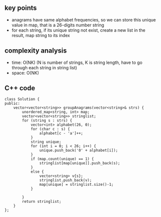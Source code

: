 ## key points
- anagrams have same alphabet frequencies, so we can store this unique value in map, that is a 26-digits number string
- for each string, if its unique string not exist, create a new list in the result, map string to its index

## complexity analysis
- time: O(NK) (N is number of strings, K is string length, have to go through each string in string list)
- space: O(NK)

## C++ code
```
class Solution {
public:
    vector<vector<string>> groupAnagrams(vector<string>& strs) {
        unordered_map<string, int> map;
        vector<vector<string>> stringlist;
        for (string s : strs) {
            vector<int> alphabet(26, 0);
            for (char c : s) {
                alphabet[c - 'a']++;
            }
            string unique;
            for (int i = 0; i < 26; i++) {
                unique.push_back('0' + alphabet[i]);
            }
            if (map.count(unique) == 1) {
                stringlist[map[unique]].push_back(s);
            }
            else {
                vector<string> v{s};
                stringlist.push_back(v);
                map[unique] = stringlist.size()-1;
            }
            
        }
        return stringlist;
    }
};
```
